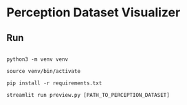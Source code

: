 # Perception Dataset Visualizer

## Run
```shell

python3 -m venv venv

source venv/bin/activate

pip install -r requirements.txt

streamlit run preview.py [PATH_TO_PERCEPTION_DATASET]
```
